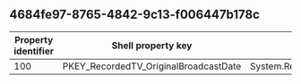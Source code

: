 ## 4684fe97-8765-4842-9c13-f006447b178c

Property identifier | Shell property key | Shell name | Alias
--- | --- | --- | ---
100 | PKEY_RecordedTV_OriginalBroadcastDate | System.RecordedTV.OriginalBroadcastDate | 

